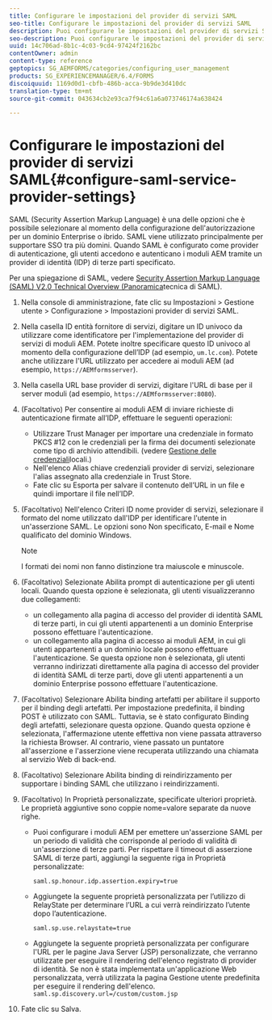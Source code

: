 ```yaml
---
title: Configurare le impostazioni del provider di servizi SAML
seo-title: Configurare le impostazioni del provider di servizi SAML
description: Puoi configurare le impostazioni del provider di servizi SAML per consentire agli utenti di accedere e autenticare i moduli AEM tramite un provider di identità (IDP) di terze parti specificato.
seo-description: Puoi configurare le impostazioni del provider di servizi SAML per consentire agli utenti di accedere e autenticare i moduli AEM tramite un provider di identità (IDP) di terze parti specificato.
uuid: 14c706ad-8b1c-4c03-9cd4-97424f2162bc
contentOwner: admin
content-type: reference
geptopics: SG_AEMFORMS/categories/configuring_user_management
products: SG_EXPERIENCEMANAGER/6.4/FORMS
discoiquuid: 1169d0d1-cbfb-486b-acca-9b9de3d410dc
translation-type: tm+mt
source-git-commit: 043634cb2e93ca7f94c61a6a073746174a638424

---
```



# Configurare le impostazioni del provider di servizi SAML{#configure-saml-service-provider-settings}

SAML (Security Assertion Markup Language) è una delle opzioni che è possibile selezionare al momento della configurazione dell&#39;autorizzazione per un dominio Enterprise o ibrido. SAML viene utilizzato principalmente per supportare SSO tra più domini. Quando SAML è configurato come provider di autenticazione, gli utenti accedono e autenticano i moduli AEM tramite un provider di identità (IDP) di terze parti specificato.

Per una spiegazione di SAML, vedere [Security Assertion Markup Language (SAML) V2.0 Technical Overview (Panoramica](https://www.oasis-open.org/committees/download.php/20645/sstc-saml-tech-overview-2%200-draft-10.pdf)tecnica di SAML).

1. Nella console di amministrazione, fate clic su Impostazioni > Gestione utente > Configurazione > Impostazioni provider di servizi SAML.
1. Nella casella ID entità fornitore di servizi, digitare un ID univoco da utilizzare come identificatore per l&#39;implementazione del provider di servizi di moduli AEM. Potete inoltre specificare questo ID univoco al momento della configurazione dell’IDP (ad esempio, `um.lc.com`). Potete anche utilizzare l&#39;URL utilizzato per accedere ai moduli AEM (ad esempio, `https://AEMformsserver`).
1. Nella casella URL base provider di servizi, digitare l&#39;URL di base per il server moduli (ad esempio, `https://AEMformsserver:8080`).
1. (Facoltativo) Per consentire ai moduli AEM di inviare richieste di autenticazione firmate all’IDP, effettuare le seguenti operazioni:

   * Utilizzare Trust Manager per importare una credenziale in formato PKCS #12 con le credenziali per la firma dei documenti selezionate come tipo di archivio attendibili. (vedere [Gestione delle credenziali](/help/forms/using/admin-help/local-credentials.md#managing-local-credentials)locali.)
   * Nell&#39;elenco Alias chiave credenziali provider di servizi, selezionare l&#39;alias assegnato alla credenziale in Trust Store.
   * Fate clic su Esporta per salvare il contenuto dell’URL in un file e quindi importare il file nell’IDP.

1. (Facoltativo) Nell&#39;elenco Criteri ID nome provider di servizi, selezionare il formato del nome utilizzato dall&#39;IDP per identificare l&#39;utente in un&#39;asserzione SAML. Le opzioni sono Non specificato, E-mail e Nome qualificato del dominio Windows.

   >[!NOTE]
   >
   >I formati dei nomi non fanno distinzione tra maiuscole e minuscole.

1. (Facoltativo) Selezionate Abilita prompt di autenticazione per gli utenti locali. Quando questa opzione è selezionata, gli utenti visualizzeranno due collegamenti:

   * un collegamento alla pagina di accesso del provider di identità SAML di terze parti, in cui gli utenti appartenenti a un dominio Enterprise possono effettuare l&#39;autenticazione.
   * un collegamento alla pagina di accesso ai moduli AEM, in cui gli utenti appartenenti a un dominio locale possono effettuare l&#39;autenticazione.
   Se questa opzione non è selezionata, gli utenti verranno indirizzati direttamente alla pagina di accesso del provider di identità SAML di terze parti, dove gli utenti appartenenti a un dominio Enterprise possono effettuare l&#39;autenticazione.

1. (Facoltativo) Selezionare Abilita binding artefatti per abilitare il supporto per il binding degli artefatti. Per impostazione predefinita, il binding POST è utilizzato con SAML. Tuttavia, se è stato configurato Binding degli artefatti, selezionare questa opzione. Quando questa opzione è selezionata, l&#39;affermazione utente effettiva non viene passata attraverso la richiesta Browser. Al contrario, viene passato un puntatore all&#39;asserzione e l&#39;asserzione viene recuperata utilizzando una chiamata al servizio Web di back-end.
1. (Facoltativo) Selezionare Abilita binding di reindirizzamento per supportare i binding SAML che utilizzano i reindirizzamenti.
1. (Facoltativo) In Proprietà personalizzate, specificate ulteriori proprietà. Le proprietà aggiuntive sono coppie nome=valore separate da nuove righe.

   * Puoi configurare i moduli AEM per emettere un&#39;asserzione SAML per un periodo di validità che corrisponde al periodo di validità di un&#39;asserzione di terze parti. Per rispettare il timeout di asserzione SAML di terze parti, aggiungi la seguente riga in Proprietà personalizzate:

      `saml.sp.honour.idp.assertion.expiry=true`

   * Aggiungete la seguente proprietà personalizzata per l’utilizzo di RelayState per determinare l’URL a cui verrà reindirizzato l’utente dopo l’autenticazione.

      `saml.sp.use.relaystate=true`

   * Aggiungete la seguente proprietà personalizzata per configurare l&#39;URL per le pagine Java Server (JSP) personalizzate, che verranno utilizzate per eseguire il rendering dell&#39;elenco registrato di provider di identità. Se non è stata implementata un&#39;applicazione Web personalizzata, verrà utilizzata la pagina Gestione utente predefinita per eseguire il rendering dell&#39;elenco.
   `saml.sp.discovery.url=/custom/custom.jsp`

1. Fate clic su Salva.

